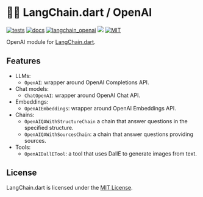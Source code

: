 # 🦜️🔗 LangChain.dart / OpenAI

[![tests](https://img.shields.io/github/actions/workflow/status/davidmigloz/langchain_dart/test.yaml?logo=github&label=tests)](https://github.com/davidmigloz/langchain_dart/actions/workflows/test.yaml)
[![docs](https://img.shields.io/github/actions/workflow/status/davidmigloz/langchain_dart/pages%2Fpages-build-deployment?logo=github&label=docs)](https://github.com/davidmigloz/langchain_dart/actions/workflows/pages/pages-build-deployment)
[![langchain_openai](https://img.shields.io/pub/v/langchain_openai.svg)](https://pub.dev/packages/langchain_openai)
[![](https://dcbadge.vercel.app/api/server/x4qbhqecVR?style=flat)](https://discord.gg/x4qbhqecVR)
[![MIT](https://img.shields.io/badge/license-MIT-purple.svg)](https://github.com/davidmigloz/langchain_dart/blob/main/LICENSE)

OpenAI module for [LangChain.dart](https://github.com/davidmigloz/langchain_dart).

## Features

- LLMs:
  * `OpenAI`: wrapper around OpenAI Completions API.
- Chat models:
  * `ChatOpenAI`: wrapper around OpenAI Chat API.
- Embeddings:
  * `OpenAIEmbeddings`: wrapper around OpenAI Embeddings API.
- Chains:
  * `OpenAIQAWithStructureChain` a chain that answer questions in the specified 
    structure.
  * `OpenAIQAWithSourcesChain`: a chain that answer questions providing sources.
- Tools:
  * `OpenAIDallETool`: a tool that uses DallE to generate images from text.

## License

LangChain.dart is licensed under the
[MIT License](https://github.com/davidmigloz/langchain_dart/blob/main/LICENSE).
